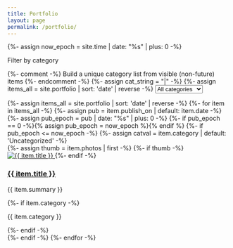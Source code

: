 ```yaml
---
title: Portfolio
layout: page
permalink: /portfolio/
---
```


{%- assign now_epoch = site.time | date: "%s" | plus: 0 -%}

<!-- Filter -->
<div class="portfolio-filter">
  <label for="cat-filter" class="sr-only">Filter by category</label>

  {%- comment -%} Build a unique category list from visible (non-future) items {%- endcomment -%}
  {%- assign cat_string = "|" -%}
  {%- assign items_all = site.portfolio | sort: 'date' | reverse -%}
  <select id="cat-filter">
    <option value="all">All categories</option>
    {%- for i in items_all -%}
      {%- assign pub = i.publish_on | default: i.date -%}
      {%- assign pub_epoch = pub | date: "%s" | plus: 0 -%}
      {%- if pub_epoch == 0 -%}{% assign pub_epoch = now_epoch %}{% endif %}
      {%- if pub_epoch <= now_epoch and i.category and i.category != "" -%}
        {%- assign needle = "|" | append: i.category | append: "|" -%}
        {%- unless cat_string contains needle -%}
          {%- assign cat_string = cat_string | append: i.category | append: "|" -%}
          <option value="{{ i.category | downcase }}">{{ i.category }}</option>
        {%- endunless -%}
      {%- endif -%}
    {%- endfor -%}
    {%- assign has_uncat = false -%}
    {%- for i in items_all -%}
      {%- assign pub = i.publish_on | default: i.date -%}
      {%- assign pub_epoch = pub | date: "%s" | plus: 0 -%}
      {%- if pub_epoch == 0 -%}{% assign pub_epoch = now_epoch %}{% endif %}
      {%- if pub_epoch <= now_epoch and (i.category == nil or i.category == "") -%}
        {%- assign has_uncat = true -%}
      {%- endif -%}
    {%- endfor -%}
    {%- if has_uncat -%}
      <option value="uncategorized">Uncategorized</option>
    {%- endif -%}
  </select>
</div>

<!-- Grid -->
<div class="card-grid" id="portfolio-grid">
  {%- assign items_all = site.portfolio | sort: 'date' | reverse -%}
  {%- for item in items_all -%}
    {%- assign pub = item.publish_on | default: item.date -%}
    {%- assign pub_epoch = pub | date: "%s" | plus: 0 -%}
    {%- if pub_epoch == 0 -%}{% assign pub_epoch = now_epoch %}{% endif %}
    {%- if pub_epoch <= now_epoch -%}
      {%- assign catval = item.category | default: 'Uncategorized' -%}
      <article class="card" data-category="{{ catval | downcase }}">
        {%- assign thumb = item.photos | first -%}
        {%- if thumb -%}
          <a
            class="gallery-item"
            href="{{ thumb | relative_url }}"
            data-full="{{ thumb | relative_url }}"
            data-alt="{{ item.title | escape }}"
            data-caption="{{ item.summary | escape }}"
            aria-label="Open image"
          >
            <img src="{{ thumb | relative_url }}" alt="{{ item.title }}">
          </a>
        {%- endif -%}
        <div class="pad">
          <h3><a href="{{ item.url | relative_url }}">{{ item.title }}</a></h3>
          <p>{{ item.summary }}</p>
          {%- if item.category -%}
            <p class="mini-cat"><span class="tag">{{ item.category }}</span></p>
          {%- endif -%}
        </div>
      </article>
    {%- endif -%}
  {%- endfor -%}
</div>